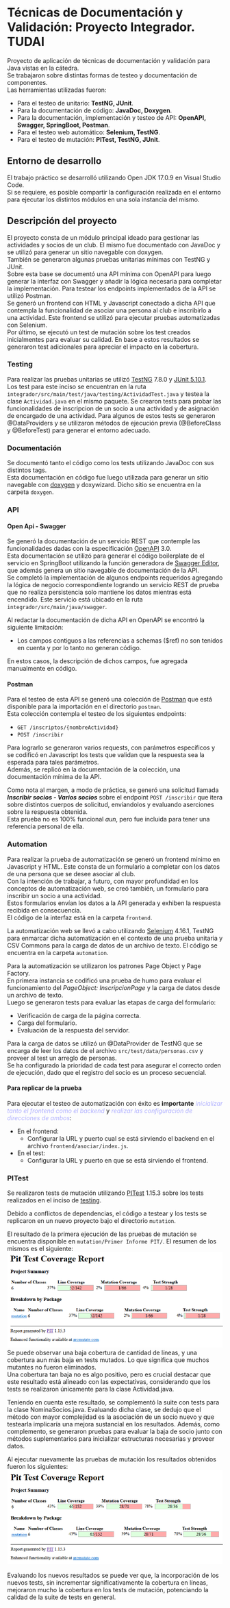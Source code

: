 # Técnicas de Documentación y Validación: Proyecto Integrador. TUDAI

Proyecto de aplicación de técnicas de documentación y validación para Java vistas en la cátedra.  
Se trabajaron sobre distintas formas de testeo y documentación de componentes.  
Las herramientas utilizadas fueron: 
 - Para el testeo de unitario: **TestNG, JUnit**.
 - Para la documentación de código: **JavaDoc, Doxygen**.
 - Para la documentación, implementación y testeo de API: **OpenAPI, Swagger, SpringBoot, Postman**.
 - Para el testeo web automático: **Selenium, TestNG**.
 - Para el testeo de mutación: **PITest, TestNG, JUnit**.

## Entorno de desarrollo

El trabajo práctico se desarrolló utilizando Open JDK 17.0.9 en Visual Studio Code.  
Si se requiere, es posible compartir la configuración realizada en el entorno para ejecutar los distintos módulos en una sola instancia del mismo.

## Descripción del proyecto
El proyecto consta de un módulo principal ideado para gestionar las actividades y socios de un club. El mismo fue documentado con JavaDoc y se utilizó para generar un sitio navegable con doxygen.  
También se generaron algunas pruebas unitarias mínimas con TestNG y JUnit.  
Sobre esta base se documentó una API mínima con OpenAPI para luego generar la interfaz con Swagger y añadir la lógica necesaria para completar la implementación. Para testear los endpoints implementados de la API se utilizó Postman.  
Se generó un frontend con HTML y Javascript conectado a dicha API que contempla la funcionalidad de asociar una persona al club e inscribirlo a una actividad. Este frontend se utilizó para ejecutar pruebas automatizadas con Selenium.  
Por último, se ejecutó un test de mutación sobre los test creados inicialmentes para evaluar su calidad. En base a estos resultados se generaron test adicionales para apreciar el impacto en la cobertura.


### Testing 
Para realizar las pruebas unitarias se utilizó [TestNG](https://testng.org/) 7.8.0 y [JUnit 5.10.1](https://junit.org/junit5/).  
Los test para este inciso se encuentran en la ruta `integrador/src/main/test/java/testing/ActividadTest.java` y testea la clase `Actividad.java` en el mismo paquete. 
Se crearon tests para probar las funcionalidades de inscripcion de un socio a una actividad y de asignación de encargado de una actividad. Para algunos de estos tests se generaron @DataProviders y se utilizaron métodos de ejecución previa (@BeforeClass y @BeforeTest) para generar el entorno adecuado.

### Documentación
Se documentó tanto el código como los tests utilizando JavaDoc con sus distintos tags.  
Esta documentación en código fue luego utilizada para generar un sitio navegable con [doxygen](https://www.doxygen.nl/) y doxywizard. Dicho sitio se encuentra en la carpeta `doxygen`.

### API
#### **Open Api - Swagger**
Se generó la documentación de un servicio REST que contemple las funcionalidades dadas con la especificación [OpenAPI](https://www.openapis.org/) 3.0.   
Esta documentación se utilizó para generar el código boilerplate de el servicio en SpringBoot utilizando la función generadora de [Swagger Editor](editor.swagger.io), que además genera un sitio navegable de documentación de la API.  
Se completó la implementación de algunos endpoints requeridos agregando la lógica de negocio correspondiente logrando un servicio REST de prueba que no realiza persistencia solo mantiene los datos mientras está encendido.
Este servicio está ubicado en la ruta `integrador/src/main/java/swagger`.

Al redactar la documentación de dicha API en OpenAPI se encontró la siguiente limitación: 
- Los campos contiguos a las referencias a schemas ($ref) no son tenidos en cuenta y por lo tanto no generan código. 

En estos casos, la descripción de dichos campos, fue agregada manualmente en código. 


#### **Postman**
Para el testeo de esta API se generó una colección de [Postman](https://www.postman.com/) que está disponible para la importación en el directorio `postman`.   
Esta colección contempla el testeo de los siguientes endpoints:
 - `GET /inscriptos/{nombreActividad}`
 - `POST /inscribir`

Para lograrlo se generaron varios requests, con parámetros específicos y se codificó en Javascript los tests que validan que la respuesta sea la esperada para tales parámetros.  
Además, se replicó en la documentación de la colección, una documentación mínima de la API.  

Como nota al margen, a modo de práctica, se generó una solicitud llamada ***Inscribir socios - Varios socios*** sobre el endpoint `POST /inscribir` que itera sobre distintos cuerpos de solicitud, envíandolos y evaluando aserciones sobre la respuesta obtenida.  
Esta prueba no es 100% funcional *aun*, pero fue incluida para tener una referencia personal de ella.  

### Automation
Para realizar la prueba de automatización se generó un frontend mínimo en Javascript y HTML. Este consta de un formulario a completar con los datos de una persona que se desee asociar al club.  
Con la intención de trabajar, a futuro, con mayor profundidad en los conceptos de automatización web, se creó también, un formulario para inscribir un socio a una actividad.  
Estos formularios envían los datos a la API generada y exhiben la respuesta recibida en consecuencia.  
El código de la interfaz está en la carpeta `frontend`.

La automatización web se llevó a cabo utilizando [Selenium](https://www.selenium.dev/) 4.16.1, TestNG para enmarcar dicha automatización en el contexto de una prueba unitaria y CSV Commons para la carga de datos de un archivo de texto. El código se encuentra en la carpeta `automation`.   

Para la automatización se utilizaron los patrones Page Object y Page Factory.  
En primera instancia se codificó una prueba de humo para evaluar el funcionamiento del *PageObject: InscripcionPage* y la carga de datos desde un archivo de texto.  
Luego se generaron tests para evaluar las etapas de carga del formulario: 
 - Verificación de carga de la página correcta.
 - Carga del formulario.
 - Evaluación de la respuesta del servidor.  

Para la carga de datos se utilizó un @DataProvider de TestNG que se encarga de leer los datos de el archivo `src/test/data/personas.csv` y proveer al test un arreglo de personas.  
Se ha configurado la prioridad de cada test para asegurar el correcto orden de ejecución, dado que el registro del socio es un proceso secuencial.

#### Para replicar de la prueba
Para ejecutar el testeo de automatización con éxito es **importante** <span style='color: #afafff'>*inicializar tanto el frontend como el backend*</span> y <span style='color: #afafff'>*realizar las configuración de direcciones de ambos*</span>:
 - En el frontend: 
    - Configurar la URL y puerto cual se está sirviendo el backend en el archivo `frontend/asociar/index.js`.
 - En el test: 
    - Configurar la URL y puerto en que se está sirviendo el frontend.


### PITest
Se realizaron tests de mutación utilizando [PITest](https://pitest.org/) 1.15.3 sobre los tests realizados en el inciso de [testing](#testing).

Debido a conflictos de dependencias, el código a testear y los tests se replicaron en un nuevo proyecto bajo el directorio `mutation`.

El resultado de la primera ejecución de las pruebas de mutación se encuentra disponible en `mutation/Primer Informe PIT/`. El resumen de los mismos es el siguiente:
![Resumen primer informe mutación](images/resumen-PIT-1.png)
Se puede observar una baja cobertura de cantidad de líneas, y una cobertura aun más baja en tests mutados. Lo que significa que muchos mutantes no fueron eliminados.  
Una cobertura tan baja no es algo positivo, pero es crucial destacar que este resultado está alineado con las expectativas, considerando que los tests se realizaron únicamente para la clase Actividad.java.

Teniendo en cuenta este resultado, se complementó la suite con tests para la clase NominaSocios.java. Evaluando dicha clase, se dedujo que el método con mayor complejidad es la asociación de un socio nuevo y que testearla implicaría una mejora sustancial en los resultados. Además, como complemento, se generaron pruebas para evaluar la baja de socio junto con métodos suplementarios para inicializar estructuras necesarias y proveer datos.  

Al ejecutar nuevamente las pruebas de mutación los resultados obtenidos fueron los siguientes: 
![Resumen segunda ejecución PITTest](images/resumen-PIT-2.png)

Evaluando los nuevos resultados se puede ver que, la incorporación de los nuevos tests, sin incrementar significativamente la cobertura en líneas, mejoraron mucho la cobertura en los tests de mutación, potenciando la calidad de la suite de tests en general.

